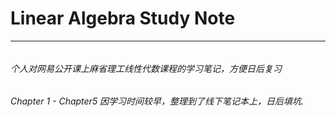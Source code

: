 # Linear Algebra Study Note

---

###### 

###### 个人对网易公开课上麻省理工线性代数课程的学习笔记，方便日后复习

###### Chapter 1 - Chapter5 因学习时间较早，整理到了线下笔记本上，日后填坑.

###### 



